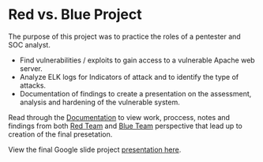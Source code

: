 # Red vs. Blue Project
The purpose of this project was to practice the roles of a pentester and SOC analyst.
- Find vulnerabilities / exploits to gain access to a vulnerable Apache web server.
- Analyze ELK logs for Indicators of attack and to identify the type of attacks.
- Documentation of findings to create a presentation on the assessment, analysis and hardening of the vulnerable system.

Read through the [Documentation](https://github.com/dharanik28/Project-2/tree/master/Documentation) to view work, proccess, notes and findings from both 
[Red Team](https://github.com/dharanik28/Project-2/blob/master/Documentation/RedTeam.md) and 
[Blue Team](https://github.com/dharanik28/Project-2/blob/master/Documentation/BlueTeam.md) perspective that lead up to creation of the final presetation.

View the final Google slide project [presentation here](https://github.com/dharanik28/Project-2/tree/master/Project2-Presentation.pptx).
